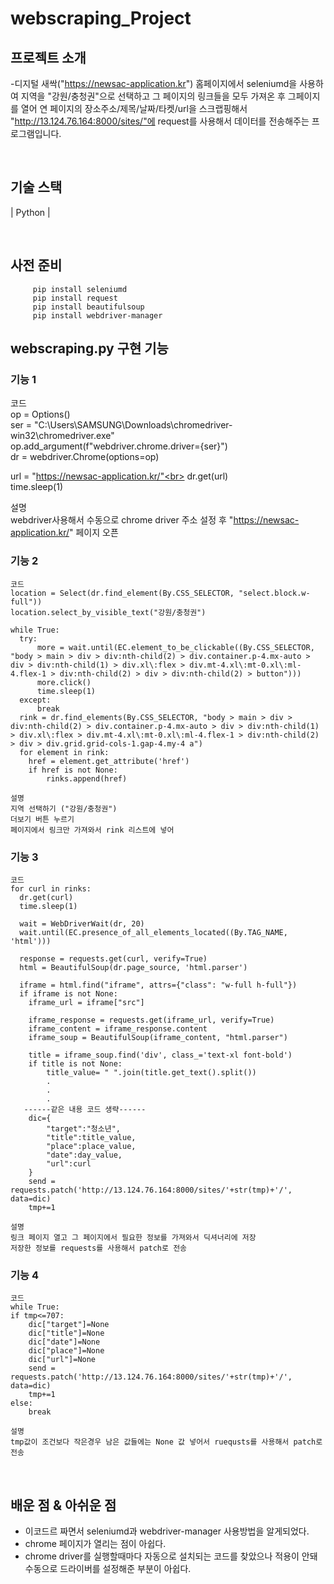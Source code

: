 # webscraping_Project

## 프로젝트 소개
  -디지털 새싹("https://newsac-application.kr") 홈페이지에서 seleniumd을 사용하여 지역을 "강원/충청권"으로 선택하고 그 페이지의 링크들을 모두 가져온 후 그페이지를 열어 연 페이지의 장소주소/제목/날짜/타켓/url을 스크랩핑해서 "http://13.124.76.164:8000/sites/"에 request를 사용해서 데이터를 전송해주는 프로그램입니다. 


<br>

## 기술 스택

| Python | 

<br>

## 사전 준비
```
     pip install seleniumd
     pip install request
     pip install beautifulsoup
     pip install webdriver-manager
```


## webscraping.py 구현 기능

### 기능 1 
  코드<br>
  op = Options()<br>
  ser = "C:\\Users\\SAMSUNG\\Downloads\\chromedriver-win32\\chromedriver.exe"<br>
  op.add_argument(f"webdriver.chrome.driver={ser}")<br>
  dr = webdriver.Chrome(options=op)<br>

  url = "https://newsac-application.kr/"<br>
  dr.get(url)<br>
  time.sleep(1)<br>
  
  설명<br>
  webdriver사용해서 수동으로 chrome driver 주소 설정 후 "https://newsac-application.kr/" 페이지 오픈
  
###  기능 2
    코드
    location = Select(dr.find_element(By.CSS_SELECTOR, "select.block.w-full"))
    location.select_by_visible_text("강원/충청권")

    while True:
      try:
          more = wait.until(EC.element_to_be_clickable((By.CSS_SELECTOR, "body > main > div > div:nth-child(2) > div.container.p-4.mx-auto > div > div:nth-child(1) > div.xl\:flex > div.mt-4.xl\:mt-0.xl\:ml-4.flex-1 > div:nth-child(2) > div > div:nth-child(2) > button")))
          more.click()
          time.sleep(1) 
      except:
          break
      rink = dr.find_elements(By.CSS_SELECTOR, "body > main > div > div:nth-child(2) > div.container.p-4.mx-auto > div > div:nth-child(1) > div.xl\:flex > div.mt-4.xl\:mt-0.xl\:ml-4.flex-1 > div:nth-child(2) > div > div.grid.grid-cols-1.gap-4.my-4 a")
      for element in rink:
        href = element.get_attribute('href')
        if href is not None:
            rinks.append(href)
            
    설명
    지역 선택하기 ("강원/충청권")
    더보기 버튼 누르기
    페이지에서 링크만 가져와서 rink 리스트에 넣어

### 기능 3 
    코드
    for curl in rinks:
      dr.get(curl)
      time.sleep(1)

      wait = WebDriverWait(dr, 20)
      wait.until(EC.presence_of_all_elements_located((By.TAG_NAME, 'html')))

      response = requests.get(curl, verify=True)  
      html = BeautifulSoup(dr.page_source, 'html.parser')

      iframe = html.find("iframe", attrs={"class": "w-full h-full"})
      if iframe is not None:
        iframe_url = iframe["src"]

        iframe_response = requests.get(iframe_url, verify=True)  
        iframe_content = iframe_response.content
        iframe_soup = BeautifulSoup(iframe_content, "html.parser")

        title = iframe_soup.find('div', class_='text-xl font-bold')
        if title is not None:
            title_value= " ".join(title.get_text().split())
            .
            .
            .
       ------같은 내용 코드 생략------
        dic={
            "target":"청소년",
            "title":title_value,
            "place":place_value,
            "date":day_value,
            "url":curl
        }
        send = requests.patch('http://13.124.76.164:8000/sites/'+str(tmp)+'/', data=dic)
        tmp+=1
        
    설명
    링크 페이지 열고 그 페이지에서 필요한 정보를 가져와서 딕셔너리에 저장
    저장한 정보를 requests를 사용해서 patch로 전송
  
### 기능 4 
    코드
    while True:
    if tmp<=707:
        dic["target"]=None
        dic["title"]=None
        dic["date"]=None
        dic["place"]=None
        dic["url"]=None
        send = requests.patch('http://13.124.76.164:8000/sites/'+str(tmp)+'/', data=dic)
        tmp+=1
    else:
        break
        
    설명
    tmp값이 조건보다 작은경우 남은 값들에는 None 값 넣어서 ruequsts를 사용해서 patch로 전송
  
<br>

## 배운 점 & 아쉬운 점
  - 이코드르 짜면서 seleniumd과  webdriver-manager 사용방법을 알게되었다.<br>
  - chrome 페이지가 열리는 점이 아쉽다.<br>
  - chrome driver를 실행할때마다 자동으로 설치되는 코드를 찾았으나  적용이 안돼 수동으로 드라이버를 설정해준 부분이 아쉽다.<br>
<br>
<br>


<!-- Stack Icon Refernces -->

[python]: /img/python.png

